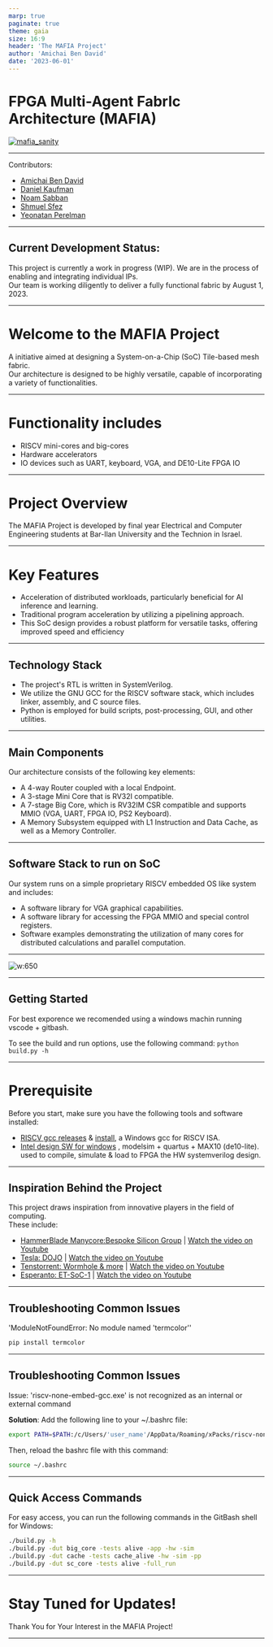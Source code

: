 ```yaml
---
marp: true
paginate: true
theme: gaia
size: 16:9
header: 'The MAFIA Project'
author: 'Amichai Ben David'
date: '2023-06-01'
---
```


# FPGA Multi-Agent FabrIc Architecture (MAFIA)

[![mafia_sanity](https://github.com/amichai-bd/fpga_mafia/actions/workflows/mafia_sanity.yml/badge.svg)](https://github.com/amichai-bd/fpga_mafia/actions/workflows/mafia_sanity.yml)

---

Contributors:
- [Amichai Ben David](https://github.com/amichai-bd)
- [Daniel Kaufman](https://github.com/danielk532)
- [Noam Sabban](https://github.com/noamsabb)
- [Shmuel Sfez](https://github.com/ShmuelSfez)
- [Yeonatan Perelman](https://github.com/yeonatanPerelman)

---


## Current Development Status:

This project is currently a work in progress (WIP). We are in the process of enabling and integrating individual IPs.  
Our team is working diligently to deliver a fully functional fabric by August 1, 2023.

---

# Welcome to the MAFIA Project

A initiative aimed at designing a System-on-a-Chip (SoC) Tile-based mesh fabric.  
Our architecture is designed to be highly versatile, capable of incorporating a variety of functionalities.

---

# Functionality includes

- RISCV mini-cores and big-cores
- Hardware accelerators
- IO devices such as UART, keyboard, VGA, and DE10-Lite FPGA IO

---

# Project Overview

The MAFIA Project is developed by final year Electrical and Computer Engineering students at Bar-Ilan University and the Technion in Israel.

---

# Key Features

- Acceleration of distributed workloads, particularly beneficial for AI inference and learning.
- Traditional program acceleration by utilizing a pipelining approach.
- This SoC design provides a robust platform for versatile tasks, offering improved speed and efficiency

---

## Technology Stack

- The project's RTL is written in SystemVerilog.
- We utilize the GNU GCC for the RISCV software stack, which includes linker, assembly, and C source files.
- Python is employed for build scripts, post-processing, GUI, and other utilities.

---

## Main Components

Our architecture consists of the following key elements:
- A 4-way Router coupled with a local Endpoint.
- A 3-stage Mini Core that is RV32I compatible.
- A 7-stage Big Core, which is RV32IM CSR compatible and supports MMIO (VGA, UART, FPGA IO, PS2 Keyboard).
- A Memory Subsystem equipped with L1 Instruction and Data Cache, as well as a Memory Controller.

---

## Software Stack to run on SoC

Our system runs on a simple proprietary RISCV embedded OS like system and includes:
- A software library for VGA graphical capabilities.
- A software library for accessing the FPGA MMIO and special control registers.
- Software examples demonstrating the utilization of many cores for distributed calculations and parallel computation.

---

![w:650](https://user-images.githubusercontent.com/81047407/218485725-d4442e94-7129-48b9-92bb-8f2ce52a301c.png)

---

## Getting Started

For best exporence we recomended using a windows machin running vscode + gitbash.  

To see the build and run options, use the following command:
```python build.py -h ```

---

# Prerequisite

Before you start, make sure you have the following tools and software installed:
- [RISCV gcc releases](https://github.com/xpack-dev-tools/riscv-none-embed-gcc-xpack/releases/) & [install](https://xpack.github.io/riscv-none-embed-gcc/install/), a Windows gcc for RISCV ISA.  
- [Intel design SW for windows](https://www.intel.com/content/www/us/en/software-kit/660907/intel-quartus-prime-lite-edition-design-software-version-20-1-1-for-windows.html) , modelsim + quartus + MAX10 (de10-lite). used to compile, simulate & load to FPGA the HW systemverilog design.

---

## Inspiration Behind the Project  

This project draws inspiration from innovative players in the field of computing.  
These include:  
- [HammerBlade Manycore:Bespoke Silicon Group](https://www.bsg.ai/) | [Watch the video on Youtube](https://www.youtube.com/watch?v=gTM7Tc5DCA8)
- [Tesla: DOJO](https://www.tesla.com/AI) | [Watch the video on Youtube](https://www.youtube.com/watch?v=DSw3IwsgNnc)  
- [Tenstorrent: Wormhole & more](https://tenstorrent.com/) | [Watch the video on Youtube](https://www.youtube.com/watch?v=32CRYenTcdw)  
- [Esperanto: ET-SoC-1](https://www.esperanto.ai/)  | [Watch the video on Youtube](https://www.youtube.com/watch?v=5foT3huJ_Gg)

---

## Troubleshooting Common Issues

'ModuleNotFoundError: No module named 'termcolor''
```markdown
pip install termcolor
```

---

## Troubleshooting Common Issues

Issue: 'riscv-none-embed-gcc.exe' is not recognized as an internal or external command

**Solution**: Add the following line to your ~/.bashrc file:  

```bash
export PATH=$PATH:/c/Users/'user_name'/AppData/Roaming/xPacks/riscv-none-embed-gcc/xpack-riscv-none-embed-gcc-10.2.0-1.2/bin
```

Then, reload the bashrc file with this command:

```bash
source ~/.bashrc
```

---

## Quick Access Commands

For easy access, you can run the following commands in the GitBash shell for Windows:

```bash
./build.py -h  
./build.py -dut big_core -tests alive -app -hw -sim
./build.py -dut cache -tests cache_alive -hw -sim -pp
./build.py -dut sc_core -tests alive -full_run
```

---

# Stay Tuned for Updates!
Thank You for Your Interest in the MAFIA Project!

---
